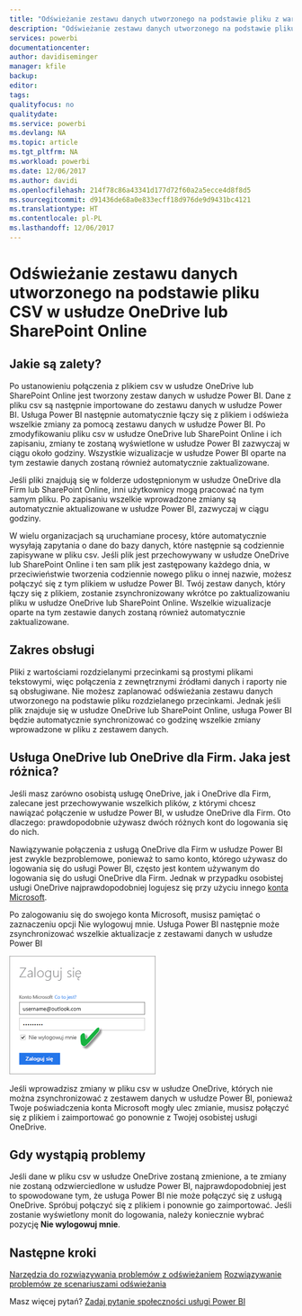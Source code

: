 ```yaml
---
title: "Odświeżanie zestawu danych utworzonego na podstawie pliku z wartościami rozdzielanymi przecinkami (csv) w usłudze OneDrive"
description: "Odświeżanie zestawu danych utworzonego na podstawie pliku z wartościami rozdzielanymi przecinkami (csv) w usłudze OneDrive"
services: powerbi
documentationcenter: 
author: davidiseminger
manager: kfile
backup: 
editor: 
tags: 
qualityfocus: no
qualitydate: 
ms.service: powerbi
ms.devlang: NA
ms.topic: article
ms.tgt_pltfrm: NA
ms.workload: powerbi
ms.date: 12/06/2017
ms.author: davidi
ms.openlocfilehash: 214f78c86a43341d177d72f60a2a5ecce4d8f8d5
ms.sourcegitcommit: d91436de68a0e833ecff18d976de9d9431bc4121
ms.translationtype: HT
ms.contentlocale: pl-PL
ms.lasthandoff: 12/06/2017
---
```

# <a name="refresh-a-dataset-created-from-a-csv-file-on-onedrive-or-sharepoint-online"></a>Odświeżanie zestawu danych utworzonego na podstawie pliku CSV w usłudze OneDrive lub SharePoint Online
## <a name="what-are-the-advantages"></a>Jakie są zalety?
Po ustanowieniu połączenia z plikiem csv w usłudze OneDrive lub SharePoint Online jest tworzony zestaw danych w usłudze Power BI. Dane z pliku csv są następnie importowane do zestawu danych w usłudze Power BI. Usługa Power BI następnie automatycznie łączy się z plikiem i odświeża wszelkie zmiany za pomocą zestawu danych w usłudze Power BI. Po zmodyfikowaniu pliku csv w usłudze OneDrive lub SharePoint Online i ich zapisaniu, zmiany te zostaną wyświetlone w usłudze Power BI zazwyczaj w ciągu około godziny. Wszystkie wizualizacje w usłudze Power BI oparte na tym zestawie danych zostaną również automatycznie zaktualizowane.

Jeśli pliki znajdują się w folderze udostępnionym w usłudze OneDrive dla Firm lub SharePoint Online, inni użytkownicy mogą pracować na tym samym pliku. Po zapisaniu wszelkie wprowadzone zmiany są automatycznie aktualizowane w usłudze Power BI, zazwyczaj w ciągu godziny.

W wielu organizacjach są uruchamiane procesy, które automatycznie wysyłają zapytania o dane do bazy danych, które następnie są codziennie zapisywane w pliku csv. Jeśli plik jest przechowywany w usłudze OneDrive lub SharePoint Online i ten sam plik jest zastępowany każdego dnia, w przeciwieństwie tworzenia codziennie nowego pliku o innej nazwie, możesz połączyć się z tym plikiem w usłudze Power BI. Twój zestaw danych, który łączy się z plikiem, zostanie zsynchronizowany wkrótce po zaktualizowaniu pliku w usłudze OneDrive lub SharePoint Online. Wszelkie wizualizacje oparte na tym zestawie danych zostaną również automatycznie zaktualizowane.

## <a name="whats-supported"></a>Zakres obsługi
Pliki z wartościami rozdzielanymi przecinkami są prostymi plikami tekstowymi, więc połączenia z zewnętrznymi źródłami danych i raporty nie są obsługiwane. Nie możesz zaplanować odświeżania zestawu danych utworzonego na podstawie pliku rozdzielanego przecinkami. Jednak jeśli plik znajduje się w usłudze OneDrive lub SharePoint Online, usługa Power BI będzie automatycznie synchronizować co godzinę wszelkie zmiany wprowadzone w pliku z zestawem danych.

## <a name="onedrive-or-onedrive-for-business-whats-the-difference"></a>Usługa OneDrive lub OneDrive dla Firm. Jaka jest różnica?
Jeśli masz zarówno osobistą usługę OneDrive, jak i OneDrive dla Firm, zalecane jest przechowywanie wszelkich plików, z którymi chcesz nawiązać połączenie w usłudze Power BI, w usłudze OneDrive dla Firm. Oto dlaczego: prawdopodobnie używasz dwóch różnych kont do logowania się do nich.

Nawiązywanie połączenia z usługą OneDrive dla Firm w usłudze Power BI jest zwykle bezproblemowe, ponieważ to samo konto, którego używasz do logowania się do usługi Power BI, często jest kontem używanym do logowania się do usługi OneDrive dla Firm. Jednak w przypadku osobistej usługi OneDrive najprawdopodobniej logujesz się przy użyciu innego [konta Microsoft](http://www.microsoft.com/account/default.aspx).

Po zalogowaniu się do swojego konta Microsoft, musisz pamiętać o zaznaczeniu opcji Nie wylogowuj mnie. Usługa Power BI następnie może zsynchronizować wszelkie aktualizacje z zestawami danych w usłudze Power BI

![](media/refresh-csv-file-onedrive/refresh_signin_keepmesignedin.png)

Jeśli wprowadzisz zmiany w pliku csv w usłudze OneDrive, których nie można zsynchronizować z zestawem danych w usłudze Power BI, ponieważ Twoje poświadczenia konta Microsoft mogły ulec zmianie, musisz połączyć się z plikiem i zaimportować go ponownie z Twojej osobistej usługi OneDrive.

## <a name="when-things-go-wrong"></a>Gdy wystąpią problemy
Jeśli dane w pliku csv w usłudze OneDrive zostaną zmienione, a te zmiany nie zostaną odzwierciedlone w usłudze Power BI, najprawdopodobniej jest to spowodowane tym, że usługa Power BI nie może połączyć się z usługą OneDrive. Spróbuj połączyć się z plikiem i ponownie go zaimportować. Jeśli zostanie wyświetlony monit do logowania, należy koniecznie wybrać pozycję **Nie wylogowuj mnie**.

## <a name="next-steps"></a>Następne kroki
[Narzędzia do rozwiązywania problemów z odświeżaniem](service-gateway-onprem-tshoot.md)
[ Rozwiązywanie problemów ze scenariuszami odświeżania](refresh-troubleshooting-refresh-scenarios.md)

Masz więcej pytań? [Zadaj pytanie społeczności usługi Power BI](https://community.powerbi.com/)

